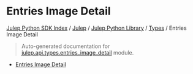 # Entries Image Detail

[Julep Python SDK Index](../../../README.md#julep-python-sdk-index) / [Julep](../../index.md#julep) / [Julep Python Library](../index.md#julep-python-library) / [Types](./index.md#types) / Entries Image Detail

> Auto-generated documentation for [julep.api.types.entries_image_detail](../../../../../../../julep/api/types/entries_image_detail.py) module.
- [Entries Image Detail](#entries-image-detail)
